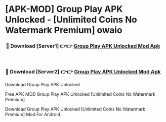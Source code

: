 # [APK-MOD] Group Play APK Unlocked - [Unlimited Coins No Watermark Premium] owaio



<div align="center">
<h3>🔴 Download [Server1] 👉👉 <a href="https://momento.my/?title=Group_Play_APK_Unlocked">Group Play APK Unlocked Mod Apk</a></h3><br>

<h3>🔴 Download [Server2] 👉👉 <a href="https://momento.my/?title=Group_Play_APK_Unlocked">Group Play APK Unlocked Mod Apk</a></h3>
</div>



Download Group Play APK Unlocked 

Free APK MOD Group Play APK Unlocked [Unlimited Coins No Watermark Premium]

Download Group Play APK Unlocked [Unlimited Coins No Watermark Premium] Mod For Android

